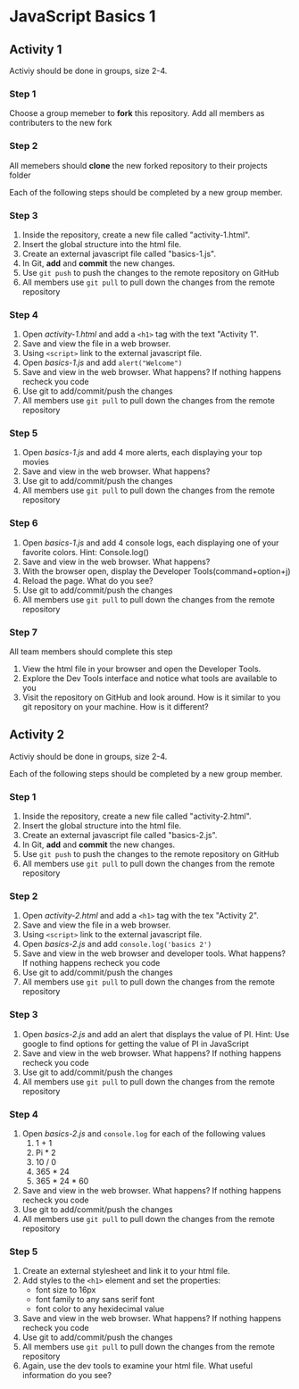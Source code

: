 # JavaScript Basics 1

## Activity 1

Activiy should be done in groups, size 2-4. 

### Step 1

Choose a group memeber to **fork** this repository. Add all members as contributers to the new fork

### Step 2

All memebers should **clone** the new forked repository to their projects folder


Each of the following steps should be completed by a new group member.

### Step 3

1. Inside the repository, create a new file called "activity-1.html". 
2. Insert the global structure into the html file.
3. Create an external javascript file called "basics-1.js".
4. In Git, **add** and **commit** the new changes.
5. Use `git push` to push the changes to the remote repository on GitHub
6. All members use `git pull` to pull down the changes from the remote repository

### Step 4

1. Open *activity-1.html* and add a `<h1>` tag with the text "Activity 1".
2. Save and view the file in a web browser.
3. Using `<script>` link to the external javascript file.
4. Open *basics-1.js* and add `alert("Welcome")`
5. Save and view in the web browser. What happens? If nothing happens recheck you code
6. Use git to add/commit/push the changes
7. All members use `git pull` to pull down the changes from the remote repository

### Step 5

1. Open *basics-1.js* and add 4 more alerts, each displaying your top movies
2. Save and view in the web browser. What happens?
3. Use git to add/commit/push the changes
4. All members use `git pull` to pull down the changes from the remote repository

### Step 6

1. Open *basics-1.js* and add 4 console logs, each displaying one of your favorite colors. Hint: Console.log(<fav-color-here>)
2. Save and view in the web browser. What happens?
3. With the browser open, display the Developer Tools(command+option+j)
4. Reload the page. What do you see?
5. Use git to add/commit/push the changes
6. All members use `git pull` to pull down the changes from the remote repository

### Step 7

All team members should complete this step

1. View the html file in your browser and open the Developer Tools.
2. Explore the Dev Tools interface and notice what tools are available to you
3. Visit the repository on GitHub and look around. How is it similar to you git repository on your machine. How is it different?

## Activity 2


Activiy should be done in groups, size 2-4. 

Each of the following steps should be completed by a new group member.

### Step 1

1. Inside the repository, create a new file called "activity-2.html".
2. Insert the global structure into the html file.
3. Create an external javascript file called "basics-2.js".
4. In Git, **add** and **commit** the new changes.
5. Use `git push` to push the changes to the remote repository on GitHub
6. All members use `git pull` to pull down the changes from the remote repository

### Step 2

1. Open *activity-2.html* and add a `<h1>` tag with the tex "Activity 2".
2. Save and view the file in a web browser.
3. Using `<script>` link to the external javascript file.
4. Open *basics-2.js* and add `console.log('basics 2')`
5. Save and view in the web browser and developer tools. What happens? If nothing happens recheck you code
6. Use git to add/commit/push the changes
7. All members use `git pull` to pull down the changes from the remote repository

### Step 3

1. Open *basics-2.js* and add an alert that displays the value of PI. Hint: Use google to find options for getting the value of PI in JavaScript
2. Save and view in the web browser. What happens? If nothing happens recheck you code
3. Use git to add/commit/push the changes
4. All members use `git pull` to pull down the changes from the remote repository

### Step 4

1. Open *basics-2.js* and `console.log` for each of the following values
	1. 1 + 1
	2. Pi * 2
	3. 10 / 0
	4. 365 * 24
	5. 365 * 24 * 60
2. Save and view in the web browser. What happens? If nothing happens recheck you code
3. Use git to add/commit/push the changes
4. All members use `git pull` to pull down the changes from the remote repository

### Step 5

1. Create an external stylesheet and link it to your html file.
2. Add styles to the `<h1>` element and set the properties:
	* font size to 16px
	* font family to any sans serif font
	* font color to any hexidecimal value
3. Save and view in the web browser. What happens? If nothing happens recheck you code
4. Use git to add/commit/push the changes
5. All members use `git pull` to pull down the changes from the remote repository
6. Again, use the dev tools to examine your html file. What useful information do you see?
